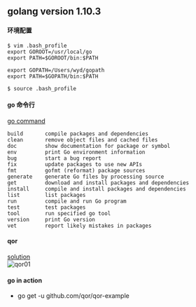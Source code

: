 ## golang version 1.10.3
#### 环境配置
```sbtshell
$ vim .bash_profile
export GOROOT=/usr/local/go
export PATH=$GOROOT/bin:$PATH

export GOPATH=/Users/wyd/gopath
export PATH=$GOPATH/bin:$PATH

$ source .bash_profile
```

#### go 命令行  
[go command](http://wiki.jikexueyuan.com/project/go-command-tutorial/0.0.html)
```text
build       compile packages and dependencies
clean       remove object files and cached files
doc         show documentation for package or symbol
env         print Go environment information
bug         start a bug report
fix         update packages to use new APIs
fmt         gofmt (reformat) package sources
generate    generate Go files by processing source
get         download and install packages and dependencies
install     compile and install packages and dependencies
list        list packages
run         compile and run Go program
test        test packages
tool        run specified go tool
version     print Go version
vet         report likely mistakes in packages
``` 

#### qor
[solution](https://github.com/qor/qor-example/issues/155)  
![qor01](https://github.com/Dongzai1005/learning/blob/master/notes/src/main/java/wang/xiaoluobo/images/qor01.png)

#### go in action
- go get -u github.com/qor/qor-example  







